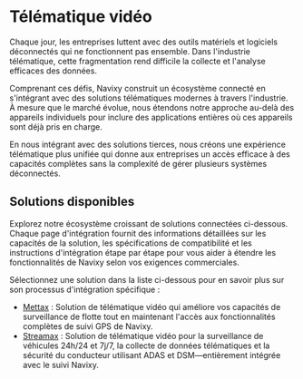 # Télématique vidéo

Chaque jour, les entreprises luttent avec des outils matériels et logiciels déconnectés qui ne fonctionnent pas ensemble. Dans l'industrie télématique, cette fragmentation rend difficile la collecte et l'analyse efficaces des données.

Comprenant ces défis, Navixy construit un écosystème connecté en s'intégrant avec des solutions télématiques modernes à travers l'industrie. À mesure que le marché évolue, nous étendons notre approche au-delà des appareils individuels pour inclure des applications entières où ces appareils sont déjà pris en charge.

En nous intégrant avec des solutions tierces, nous créons une expérience télématique plus unifiée qui donne aux entreprises un accès efficace à des capacités complètes sans la complexité de gérer plusieurs systèmes déconnectés.

## Solutions disponibles

Explorez notre écosystème croissant de solutions connectées ci-dessous. Chaque page d'intégration fournit des informations détaillées sur les capacités de la solution, les spécifications de compatibilité et les instructions d'intégration étape par étape pour vous aider à étendre les fonctionnalités de Navixy selon vos exigences commerciales.

Sélectionnez une solution dans la liste ci-dessous pour en savoir plus sur son processus d'intégration spécifique :

* [Mettax](https://squaregps.atlassian.net/wiki/spaces/UDOCFR/pages/3371139121/Int+gration+Mettax+pour+la+t+l+matique+vid+o?atlOrigin=eyJpIjoiZWJjYjZmNmRhMzg1NGNmZmFjMDZjMjZmNWQ1ODVkMDUiLCJwIjoiYyJ9) : Solution de télématique vidéo qui améliore vos capacités de surveillance de flotte tout en maintenant l'accès aux fonctionnalités complètes de suivi GPS de Navixy.
* [Streamax](https://squaregps.atlassian.net/wiki/spaces/UDOCFR/pages/3371237413/Int+gration+Streamax+pour+la+t+l+matique+vid+o?atlOrigin=eyJpIjoiM2ZlYzE1MTJhYTRkNDQzOWFmYzk3NGU1MzRhYjRkZjciLCJwIjoiYyJ9) : Solution de télématique vidéo pour la surveillance de véhicules 24h/24 et 7j/7, la collecte de données télématiques et la sécurité du conducteur utilisant ADAS et DSM—entièrement intégrée avec le suivi Navixy.
